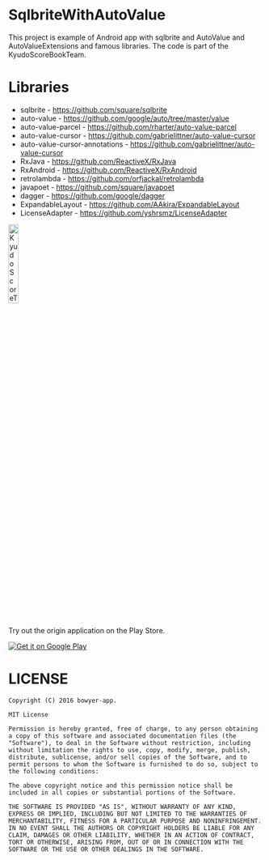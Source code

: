 # SqlbriteWithAutoValue
This project is example of Android app with sqlbrite and AutoValue and AutoValueExtensions and famous libraries.
The code is part of the KyudoScoreBookTeam.

# Libraries
- sqlbrite - https://github.com/square/sqlbrite
- auto-value - https://github.com/google/auto/tree/master/value
- auto-value-parcel - https://github.com/rharter/auto-value-parcel
- auto-value-cursor - https://github.com/gabrielittner/auto-value-cursor
- auto-value-cursor-annotations - https://github.com/gabrielittner/auto-value-cursor
- RxJava - https://github.com/ReactiveX/RxJava
- RxAndroid - https://github.com/ReactiveX/RxAndroid
- retrolambda - https://github.com/orfjackal/retrolambda
- javapoet - https://github.com/square/javapoet
- dagger - https://github.com/google/dagger
- ExpandableLayout - https://github.com/AAkira/ExpandableLayout
- LicenseAdapter - https://github.com/yshrsmz/LicenseAdapter


<a href="https://github.com/bowyer-app/PlayerManage/blob/fix/readme/img/origin.png" target="_blank"><img src="https://github.com/bowyer-app/PlayerManage/blob/fix/readme/img/origin.png" alt="KyudoScoreTeam" width="20%;"></a>

Try out the origin application on the Play Store.

<a href="https://play.google.com/store/apps/details?id=com.bowyer.app.android.kyudoscoreteam"><img src="https://camo.githubusercontent.com/730d972dce52515184aadf5a23c1154f65d2a61a/687474703a2f2f7777772e616e64726f69642e636f6d2f696d616765732f6272616e642f6765745f69745f6f6e5f706c61795f6c6f676f5f6c617267652e706e67" alt="Get it on Google Play" data-canonical-src="http://www.android.com/images/brand/get_it_on_play_logo_large.png" style="max-width:100%;"></a>

# LICENSE
```
Copyright (C) 2016 bowyer-app.

MIT License

Permission is hereby granted, free of charge, to any person obtaining a copy of this software and associated documentation files (the "Software"), to deal in the Software without restriction, including without limitation the rights to use, copy, modify, merge, publish, distribute, sublicense, and/or sell copies of the Software, and to permit persons to whom the Software is furnished to do so, subject to the following conditions:

The above copyright notice and this permission notice shall be included in all copies or substantial portions of the Software.

THE SOFTWARE IS PROVIDED "AS IS", WITHOUT WARRANTY OF ANY KIND, EXPRESS OR IMPLIED, INCLUDING BUT NOT LIMITED TO THE WARRANTIES OF MERCHANTABILITY, FITNESS FOR A PARTICULAR PURPOSE AND NONINFRINGEMENT. IN NO EVENT SHALL THE AUTHORS OR COPYRIGHT HOLDERS BE LIABLE FOR ANY CLAIM, DAMAGES OR OTHER LIABILITY, WHETHER IN AN ACTION OF CONTRACT, TORT OR OTHERWISE, ARISING FROM, OUT OF OR IN CONNECTION WITH THE SOFTWARE OR THE USE OR OTHER DEALINGS IN THE SOFTWARE.
```
